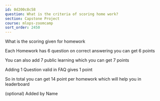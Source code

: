 ```yaml
---
id: 0d200c8c58
question: What is the criteria of scoring home work?
section: Capstone Project
course: mlops-zoomcamp
sort_order: 2450
---
```


What is the scoring given for homework

Each Homework has 6 question on correct answering you can get 6 points

You can also add 7 public learning which you can get 7 points

Adding 1 Question valid in FAQ gives 1 point

So in total you can get 14 point per homework which will help you in leaderboard

(optional) Added by Name


